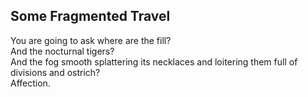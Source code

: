 Some Fragmented Travel
----------------------
You are going to ask where are the fill?  
And the nocturnal tigers?  
And the fog smooth splattering its necklaces and loitering them full of  
divisions and ostrich?  
Affection.  
